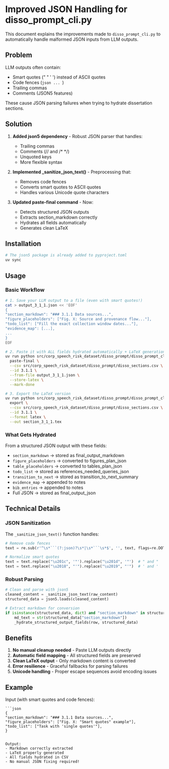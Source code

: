# Improved JSON Handling for disso_prompt_cli.py

This document explains the improvements made to `disso_prompt_cli.py` to automatically handle malformed JSON inputs from LLM outputs.

## Problem

LLM outputs often contain:
- Smart quotes (" " ' ') instead of ASCII quotes
- Code fences (```json ... ```)
- Trailing commas
- Comments (JSON5 features)

These cause JSON parsing failures when trying to hydrate dissertation sections.

## Solution

1. **Added json5 dependency** - Robust JSON parser that handles:
   - Trailing commas
   - Comments (// and /* */)
   - Unquoted keys
   - More flexible syntax

2. **Implemented _sanitize_json_text()** - Preprocessing that:
   - Removes code fences
   - Converts smart quotes to ASCII quotes
   - Handles various Unicode quote characters

3. **Updated paste-final command** - Now:
   - Detects structured JSON outputs
   - Extracts section_markdown correctly
   - Hydrates all fields automatically
   - Generates clean LaTeX

## Installation

```bash
# The json5 package is already added to pyproject.toml
uv sync
```

## Usage

### Basic Workflow

```bash
# 1. Save your LLM output to a file (even with smart quotes!)
cat > output_3_1_1.json << 'EOF'
{
"section_markdown": "### 3.1.1 Data sources...",
"figure_placeholders": ["Fig. X: Source and provenance flow..."],
"todo_list": ["Fill the exact collection window dates..."],
"evidence_map": [...],
...
}
EOF

# 2. Paste it with ALL fields hydrated automatically + LaTeX generation
uv run python src/corp_speech_risk_dataset/disso_prompt/disso_prompt_cli.py \
  paste-final \
  --csv src/corp_speech_risk_dataset/disso_prompt/disso_sections.csv \
  --id 3.1.1 \
  --from-file output_3_1_1.json \
  --store-latex \
  --mark-done

# 3. Export the LaTeX version
uv run python src/corp_speech_risk_dataset/disso_prompt/disso_prompt_cli.py \
  export \
  --csv src/corp_speech_risk_dataset/disso_prompt/disso_sections.csv \
  --id 3.1.1 \
  --format latex \
  --out section_3_1_1.tex
```

### What Gets Hydrated

From a structured JSON output with these fields:
- `section_markdown` → stored as final_output_markdown
- `figure_placeholders` → converted to figures_plan_json
- `table_placeholders` → converted to tables_plan_json
- `todo_list` → stored as references_needed_queries_json
- `transition_to_next` → stored as transition_to_next_summary
- `evidence_map` → appended to notes
- `bib_entries` → appended to notes
- Full JSON → stored as final_output_json

## Technical Details

### JSON Sanitization

The `_sanitize_json_text()` function handles:

```python
# Remove code fences
text = re.sub(r'^\s*```(?:json)?\s*|\s*```\s*$', '', text, flags=re.DOTALL)

# Normalize smart quotes
text = text.replace("\u201c", '"').replace("\u201d", '"')  # " and "
text = text.replace("\u2018", "'").replace("\u2019", "'")  # ' and '
```

### Robust Parsing

```python
# Clean and parse with json5
cleaned_content = _sanitize_json_text(raw_content)
structured_data = json5.loads(cleaned_content)

# Extract markdown for conversion
if isinstance(structured_data, dict) and "section_markdown" in structured_data:
    md_text = str(structured_data["section_markdown"])
    _hydrate_structured_output_fields(row, structured_data)
```

## Benefits

1. **No manual cleanup needed** - Paste LLM outputs directly
2. **Automatic field mapping** - All structured fields are preserved
3. **Clean LaTeX output** - Only markdown content is converted
4. **Error resilience** - Graceful fallbacks for parsing failures
5. **Unicode handling** - Proper escape sequences avoid encoding issues

## Example

Input (with smart quotes and code fences):
```
```json
{
"section_markdown": "### 3.1.1 Data sources...",
"figure_placeholders": ["Fig. X: "Smart quotes" example"],
"todo_list": ["Task with 'single quotes'"],
}
```
```

Output:
- Markdown correctly extracted
- LaTeX properly generated
- All fields hydrated in CSV
- No manual JSON fixing required!
